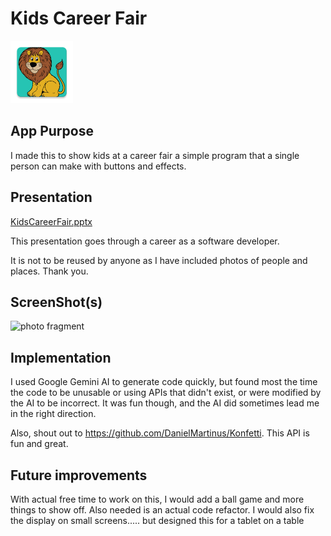 # Kids Career Fair

<img src="./app/src/main/res/mipmap-xxxhdpi/ic_launcher.webp" alt="drawing" width="100"/><bR>

## App Purpose

I made this to show kids at a career fair a simple program that a single person can make with buttons and effects.

## Presentation

[KidsCareerFair.pptx](SoftwareDeveloper_ElementaryCareerFair.pptx)

This presentation goes through a career as a software developer. 

It is not to be reused by anyone as I have included photos of people and places. Thank you.

## ScreenShot(s)

<img src="./screenshots/gif.gif" alt="photo fragment" width="300"/><br>

## Implementation

I used Google Gemini AI to generate code quickly, but found most the time the code to be unusable or using APIs that didn't exist, or were modified by the AI to be incorrect.
It was fun though, and the AI did sometimes lead me in the right direction.

Also, shout out to https://github.com/DanielMartinus/Konfetti. This API is fun and great.

## Future improvements

With actual free time to work on this, I would add a ball game and more things to show off. Also needed is an actual code refactor.
I would also fix the display on small screens..... but designed this for a tablet on a table